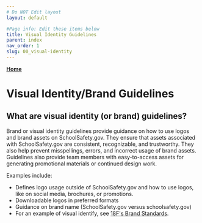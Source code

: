 ```yaml
---
# Do NOT Edit layout
layout: default

#Page info: Edit these items below
title: Visual Identity Guidelines
parent: index
nav_order: 1
slug: 00_visual-identity
---
```


[__Home__](index.md)

# Visual Identity/Brand Guidelines

## What are visual identity (or brand) guidelines?
Brand or visual identity guidelines provide guidance on how to use logos and brand assets on SchoolSafety.gov. They ensure that assets associated with SchoolSafety.gov are consistent, recognizable, and trustworthy. They also help prevent misspellings, errors, and incorrect usage of brand assets. Guidelines also provide team members with easy-to-access assets for generating promotional materials or continued design work.

Examples include:

* Defines logo usage outside of SchoolSafety.gov and how to use logos, like on social media, brochures, or promotions.
* Downloadable logos in preferred formats
* Guidance on brand name (SchoolSafety.gov versus schoolsafety.gov)
* For an example of visual identify, see [18F's Brand Standards](https://brand.18f.gov/).
